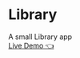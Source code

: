 # Library
A small Library app
<br>
<a href='https://abdlrhman1997.github.io/Library/' target="_blank">Live Demo 👈</a>
